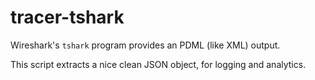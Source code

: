 # tracer-tshark

Wireshark's `tshark` program provides an PDML (like XML) output. 

This script extracts a nice clean JSON object, for logging and analytics.